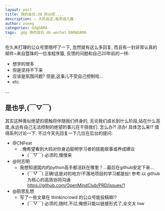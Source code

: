 ```yaml
---
layout: post
title: 珠的自白:38 所以呢....
description: ~ 大妈自述,每周或几篇
author: zoomq
categories: GdgDAMA
tags:  gdg 珠的自白 dm wechat DAMADAMA
---
```


在久末打理的公众号里嗯哼了一下, 忽然就有这么多回复,
而且有一封非常认真的邮件~来自暨珠的一位准程序猿, 反馈的问题和自己20年前的一样:
- 想学的很多
- 但是坚持不下来
- 应该是氛围问题? 但是,这事儿不受自己控制哈...
- etc.

...

<!--more-->
 
## 是也乎,(￣▽￣)

其实这种类似绝望的感触将伴随我们终身的, 无论我们成长到什么阶段,站在什么高度,永远有自己无法控制的绝望的事儿在干挠我们.
怎么办?! 凉办! 具体怎么来!? 值得系列讨论一下.
不过今天先回复一下几位在后台的提问:

- @CNFeat 
    + ..俺希望看到大妈对你身边聪明学习者的技能故事或养成建议
        * (￣▽￣) 必须的,慢慢来
- @何志明
    + 我想知道国内的python高手都活跃在哪里？…最后在github安定下来...
        * (￣▽￣) 正确!这是对的地方!不落地项目的学习都是扯! 参考:以 github 为核心的高效协同沟通
    https://github.com/OpenMindClub/PRD/issues/1
- @鹄思乱想
    + 写了一些文章在 thinkincrowd 的公众号能投稿嘛!?
        * (￣▽￣) 必须的,随时,不过,俺想只能以链接形式了,全文太 low


